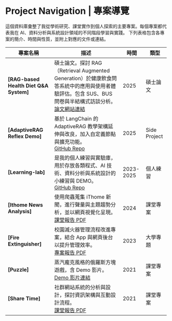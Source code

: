 #  Project Navigation | 專案導覽

這個資料庫彙整了我從學術研究、課堂實作到個人探索的主要專案。每個專案都代表我在 AI、資料分析與系統設計領域的不同階段學習與實踐。
下列表格包含各專案的簡介、時間與性質，並附上對應的文件或連結。

| 專案名稱                                    | 描述                                                   | 時間   | 類型              |
| ------------------------------------------ | ------------------------------------------------------ | ------ | ---------------- |
| **[RAG-based Health Diet Q&A System]** | 碩士論文。探討 RAG（Retrieval Augmented Generation）於健康飲食問答系統中的應用與使用者體驗評估。包含 SUS、BUS 問卷與半結構式訪談分析。<br> [論文網站連結](https://hdl.handle.net/11296/bu732b) | 2025 |  碩士論文|
| **[AdaptiveRAG Reflex Demo]** | 基於 LangChain 的 AdaptiveRAG 教學架構延伸與改良，加入自定義節點與擴充功能。<br> [GitHub Repo](https://github.com/Yogsothoth2411/Adaptive-RAG-Reflex-Demo)| 2025 |  Side Project |
| **[Learning-lab]**  | 是我的個人練習與實驗庫，用於存放各類程式、AI 技術、資料分析與系統設計的小練習與 DEMO。<br> [GitHub Repo](https://github.com/Yogsothoth2411/Learning-lab)| 2023-2025 |  個人練習|
| **[Ithome News Analysis]** | 使用爬蟲蒐集 iThome 新聞，進行聲量與主題趨勢分析，並以網頁視覺化呈現。<br> [課堂報告 PDF](/Ithome-News-Analysis)| 2024 |  課堂專案 |
| **[Fire Extinguisher]**| 校園滅火器管理流程改進專案，結合 App 與網頁後台以提升管理效率。<br> [專案報告 PDF](https://reurl.cc/XQoMkM)| 2023 |  大學專題 |
| **[Puzzle]**| 蒸汽龐克風格的俄羅斯方塊遊戲，含 Demo 影片。<br> [Demo 影片連結](https://www.youtube.com/watch?v=ykEmfWxmRfI)| 2021 |  課堂專案|
| **[Share Time]**| 社群網站系統的分析與設計，探討資訊架構與互動設計流程。<br> [課堂報告 PDF](/Share-Time)| 2021 |  課堂專案|
